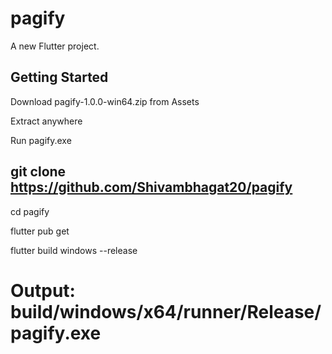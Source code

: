 # pagify

A new Flutter project.

## Getting Started


Download pagify-1.0.0-win64.zip from Assets

Extract anywhere

Run pagify.exe


## git clone https://github.com/Shivambhagat20/pagify

cd pagify

flutter pub get

flutter build windows --release

# Output: build/windows/x64/runner/Release/pagify.exe

